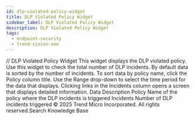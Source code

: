 ```yaml
---
id: dlp-violated-policy-widget
title: DLP Violated Policy Widget
sidebar_label: DLP Violated Policy Widget
description: DLP Violated Policy Widget
tags:
  - endpoint-security
  - trend-vision-one
---
```


/*<![CDATA[*/ $('#title').html($('meta[name=map-description]').attr('content')); /*]]>*/ DLP Violated Policy Widget This widget displays the DLP violated policy. Use this widget to check the total number of DLP incidents. By default data is sorted by the number of incidents. To sort data by policy name, click the Policy column title. Use the Range drop-down to select the time period for the data that displays. Clicking links in the Incidents column opens a screen that displays detailed information. Data Description Policy Name of the policy where the DLP incidents is triggered Incidents Number of DLP incidents triggered © 2025 Trend Micro Incorporated. All rights reserved.Search Knowledge Base